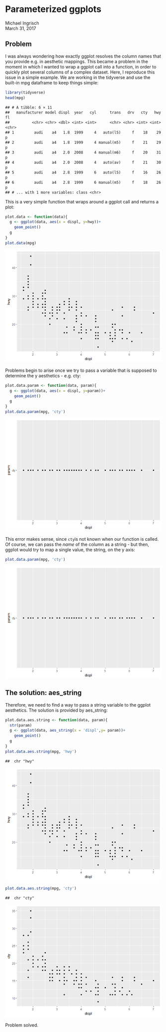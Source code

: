 # Parameterized ggplots
Michael Ingrisch  
March 31, 2017  
## Problem

I was always wondering how exactly ggplot resolves the column names that you provide e.g. in aesthetic mappings.
This became a problem in the moment in which I wanted to wrap a ggplot call into a function, in order to quickly plot several columns of a complex dataset. Here, I reproduce this issue in a simple example.
We are working in the tidyverse and use the built-in mpg dataframe to keep things simple:

```r
library(tidyverse)
head(mpg)
```

```
## # A tibble: 6 × 11
##   manufacturer model displ  year   cyl      trans   drv   cty   hwy    fl
##          <chr> <chr> <dbl> <int> <int>      <chr> <chr> <int> <int> <chr>
## 1         audi    a4   1.8  1999     4   auto(l5)     f    18    29     p
## 2         audi    a4   1.8  1999     4 manual(m5)     f    21    29     p
## 3         audi    a4   2.0  2008     4 manual(m6)     f    20    31     p
## 4         audi    a4   2.0  2008     4   auto(av)     f    21    30     p
## 5         audi    a4   2.8  1999     6   auto(l5)     f    16    26     p
## 6         audi    a4   2.8  1999     6 manual(m5)     f    18    26     p
## # ... with 1 more variables: class <chr>
```
This is a very simple function that wraps around a ggplot call and returns a plot:


```r
plot.data <- function(data){
  g <- ggplot(data, aes(x = displ, y=hwy))+
    geom_point()
  g
}
plot.data(mpg)
```

![](parameterized_ggplots_files/figure-html/plot.data.function-1.png)<!-- -->

Problems begin to arise once we try to pass a variable that is supposed to determine the y aesthetics - e.g. cty:


```r
plot.data.param <- function(data, param){
  g <- ggplot(data, aes(x = displ, y=param))+
    geom_point()
  g
}
plot.data.param(mpg, 'cty')
```

![](parameterized_ggplots_files/figure-html/plot.data.function.param-1.png)<!-- -->

This error makes sense, since `cty`is not known when our function is called. Of course, we can pass the _name_ of the column as a string - but then, ggplot would try to map a single value, the string, on the y axis:


```r
plot.data.param(mpg, 'cty')
```

![](parameterized_ggplots_files/figure-html/unnamed-chunk-1-1.png)<!-- -->

## The solution: aes_string

Therefore, we need to find a way to pass a string variable to the ggplot aesthetics. The solution is provided by aes_string:


```r
plot.data.aes.string <- function(data, param){
  str(param)
  g <- ggplot(data, aes_string(x = 'displ',y= param))+
    geom_point()
  g
}
plot.data.aes.string(mpg, 'hwy')
```

```
##  chr "hwy"
```

![](parameterized_ggplots_files/figure-html/plot.data.aes.string-1.png)<!-- -->

```r
plot.data.aes.string(mpg, 'cty')
```

```
##  chr "cty"
```

![](parameterized_ggplots_files/figure-html/plot.data.aes.string-2.png)<!-- -->

Problem solved.


